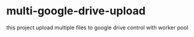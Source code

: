 # multi-google-drive-upload

this project upload multiple files to google drive control with worker pool
